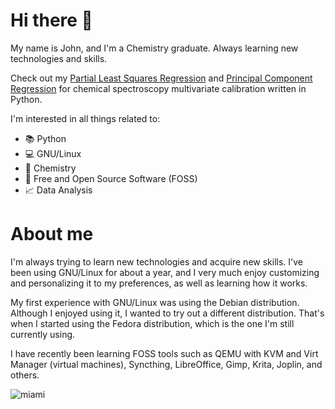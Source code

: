 # Hi there 👋



My name is John, and I'm a Chemistry graduate. Always learning new technologies and skills. 

Check out my [Partial Least Squares Regression](https://github.com/JLFernandes11/PLS-Regression-Chemistry) and [Principal Component Regression](https://github.com/JLFernandes11/PCR-Chemistry) for chemical spectroscopy multivariate calibration written in Python. 

I'm interested in all things related to: 

- 📚 Python
- 💻 GNU/Linux
- 🌱 Chemistry
- 📄 Free and Open Source Software (FOSS)
- 📈 Data Analysis

# About me 

I'm always trying to learn new technologies and acquire new skills. I've been using GNU/Linux for about a year, and I very much enjoy customizing and personalizing it to my preferences, as well as learning how it works. 

My first experience with GNU/Linux was using the Debian distribution. Although I enjoyed using it, I wanted to try out a different distribution. That's when I started using the Fedora distribution, which is the one I'm still currently using. 

I have recently been learning FOSS tools such as QEMU with KVM and Virt Manager (virtual machines), Syncthing, LibreOffice, Gimp, Krita, Joplin, and others. 


![miami](https://github.com/user-attachments/assets/6cfb3bfb-9526-4181-a1f3-61614ce833c3)



